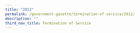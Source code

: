 ```yaml
---
title: "2012"
permalink: /government-gazette/termination-of-service/2012/
description: ""
third_nav_title: Termination of Service
---
```

